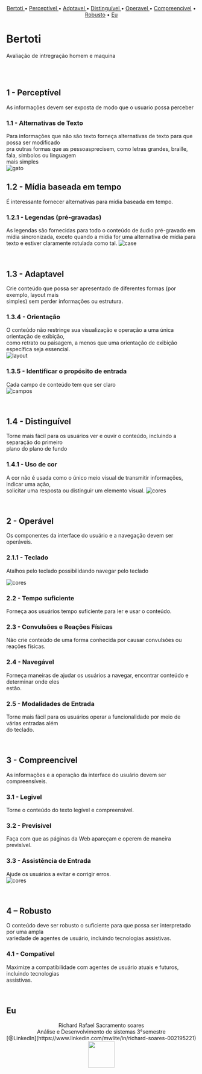 <br>
<br>
<p align="center">
  <a href ="bertoti"> Bertoti </a>  •   
  <a href ="#perceptivel"> Perceptível </a>  •   
  <a href ="#adaptavel"> Adptavel </a>  •  
  <a href ="#Distinguível"> Distinguível </a>  • 
  <a href ="#operavel"> Operavel </a>  • 
  <a href ="#compreencivel">Compreencivel</a>  • 
  <a href ="#robusto">Robusto</a>  • 
  <a href ="Eu">Eu</a> 
 
</p>

# Bertoti

 Avaliação de intregração homem e maquina 
 <br id="bertoti">
<br>

<br id="perceptivel"> 

## 1 - Perceptível
As informações devem ser exposta de modo que o usuario possa perceber <br>
 ### 1.1 - Alternativas de Texto  <br>
 Para informações que não são texto forneça alternativas de texto para que possa ser modificado <br>
 pra outras formas que as pessoasprecisem, como letras grandes, braille, fala, símbolos ou linguagem <br> 
 mais simples <br>
 ![gato](https://github.com/Richardrafael/bertoti/blob/main/Intregra%C3%A7%C3%A3o_Homem_Maquina/readme/imge/gato1.PNG)<br>
 ## 1.2 - Mídia baseada em tempo <br>
 É interessante fornecer alternativas para mídia baseada em tempo.
 ### 1.2.1 -  Legendas (pré-gravadas)
As legendas são fornecidas para todo o conteúdo de áudio pré-gravado em mídia sincronizada, exceto quando a mídia for uma alternativa de mídia para texto e estiver claramente rotulada como tal.
 ![case](https://github.com/Richardrafael/bertoti/blob/main/Intregra%C3%A7%C3%A3o_Homem_Maquina/readme/imge/case.PNG)<br>
 
<br id="adaptavel"> 

## 1.3 - Adaptavel
Crie conteúdo que possa ser apresentado de diferentes formas (por exemplo, layout mais <br>
simples) sem perder informações ou estrutura.<br>
### 1.3.4 - Orientação
O conteúdo não restringe sua visualização e operação a uma única orientação de exibição,<br> 
como retrato ou paisagem, a menos que uma orientação de exibição específica seja essencial.<br>
![layout](https://github.com/Richardrafael/bertoti/blob/main/Intregra%C3%A7%C3%A3o_Homem_Maquina/readme/imge/layout.png)<br>
### 1.3.5 - Identificar o propósito de entrada
Cada campo de conteúdo tem que ser claro <br>
![campos](https://github.com/Richardrafael/bertoti/blob/main/Intregra%C3%A7%C3%A3o_Homem_Maquina/readme/imge/campos.png)<br>

<br id="Distinguível"> 

## 1.4 - Distinguível
Torne mais fácil para os usuários ver e ouvir o conteúdo, incluindo a separação do primeiro<br>
plano do plano de fundo<br>
### 1.4.1 - Uso de cor
A cor não é usada como o único meio visual de transmitir informações, indicar uma ação,<br>
solicitar uma resposta ou distinguir um elemento visual.
![cores](https://github.com/Richardrafael/bertoti/blob/main/Intregra%C3%A7%C3%A3o_Homem_Maquina/readme/imge/cores.png)<br>

 
<br id="operavel">

## 2 - Operável
Os componentes da interface do usuário e a navegação devem ser operáveis.<br>
### 2.1.1 - Teclado
Atalhos pelo teclado possibilidando navegar pelo teclado<nr>

![cores](https://github.com/Richardrafael/bertoti/blob/main/Intregra%C3%A7%C3%A3o_Homem_Maquina/readme/imge/cadastro_concessionaria.gif)<br>
### 2.2 - Tempo suficiente
Forneça aos usuários tempo suficiente para ler e usar o conteúdo. <br>
### 2.3 - Convulsões e Reações Físicas
Não crie conteúdo de uma forma conhecida por causar convulsões ou reações físicas.<br>
### 2.4 - Navegável
Forneça maneiras de ajudar os usuários a navegar, encontrar conteúdo e determinar onde eles <br> 
estão.<br>
### 2.5 - Modalidades de Entrada
Torne mais fácil para os usuários operar a funcionalidade por meio de várias entradas além <br>do teclado.
<br>

<br id="compreencivel">

## 3 - Compreencivel
As informações e a operação da interface do usuário devem ser compreensíveis.<br>
### 3.1 - Legivel
Torne o conteúdo do texto legível e compreensível.<br>
### 3.2 - Previsível
Faça com que as páginas da Web apareçam e operem de maneira previsível.<br>
### 3.3 - Assistência de Entrada
Ajude os usuários a evitar e corrigir erros.<br>
![cores](https://github.com/Richardrafael/bertoti/blob/main/Intregra%C3%A7%C3%A3o_Homem_Maquina/readme/imge/form.jpg)<br>


<br id="robusto">

## 4 – Robusto
 O conteúdo deve ser robusto o suficiente para que possa ser interpretado por uma ampla<br> variedade de agentes de usuário, incluindo tecnologias assistivas.<br>

### 4.1 - Compatível
Maximize a compatibilidade com agentes de usuário atuais e futuros, incluindo tecnologias <br>assistivas.
<br>





<br id="Eu">

## Eu
<p align="center">
Richard Rafael Sacramento soares <br>
Análise e Desenvolvimento de sistemas 3°semestre <br> 
[@LinkedIn](https://www.linkedin.com/mwlite/in/richard-soares-002195221) <br>
<img src = "./Intregração_Homem_Maquina/readme/imge/richard.png" width="70">   
</p>                               

<br>



